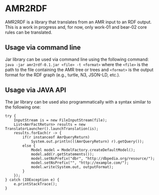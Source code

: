 # AMR2RDF
AMR2RDF is a library that translates from an AMR input to an RDF output. 
This is a work in progress and, for now, only work-01 and bear-02 core rules can be translated.

## Usage via command line
Jar library can be used via command line using the following command:
```java -jar amr2rdf-0.1.jar <file> -t <format>``` where the `<file>` is
the path to the file containing the AMR tree or trees and `<format>` is the
output format for the RDF graph (e.g., turtle, N3, JSON-LD, etc.).

## Usage via JAVA API
The jar library can be used also programmatically with a syntax similar to the following one:
```
try {
    InputStream is = new FileInputStream(file);
    List<AmrFactReturn> results = new TranslatorLauncher().launchTranslation(is);
    results.forEach(r -> {
        if(r instanceof AmrQueryReturn) 
            System.out.println(((AmrQueryReturn) r).getQuery());
        else {
            Model model = ModelFactory.createDefaultModel();
            model.add(r.getStatements());
            model.setNsPrefix("dbr", "http://dbpedia.org/resource/");
            model.setNsPrefix("", "http://example.com/");
            model.write(System.out, outputFormat);
        }
    });
} catch (IOException e) {
    e.printStackTrace();
}
```

